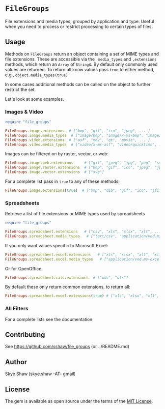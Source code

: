 # `FileGroups`

File extensions and media types, grouped by application and type.
Useful when you need to process or restrict processing to certain types of files.

## Usage

Methods on `FileGroups` return an object containing a set of MIME
types and file extensions.  These are accessible via the `.media_types` and `.extensions`
methods, which return an `Array` of `String`s.  By default only commonly used values are returned.
To return all know values pass `true` to either method, e.g., `object.media_types(true)`

In some cases additional methods can be called on the object to further restrict the set.

Let's look at some examples.

### Images & Video

```rb
require "file_groups"

FileGroups.image.extensions  # ["bmp", "gif", "ico", "jpeg", ... ]
FileGroups.image.media_types  # ["image/bmp", "image/x-ms-bmp", "image/gif", ... ]
FileGroups.video.extensions  # ["asf", "mov", "qt", "movie", ... ]
FileGroups.video.media_types  # ["video/x-ms-asf", "video/quicktime", ... ]
```

Images can be filtered on by raster, vector, or web:
```rb
FileGroups.image.web.extensions     # ["gif", "jpeg", "jpg", "png", "svg", "webp"]
FileGroups.image.raster.extensions  # ["bmp", "gif", "ico", "jpeg", "jpg", "tif", "tiff", "webp"]
FileGroups.image.vector.extensions  # ["svg"]
```

For a complete list pass in `true` to any of these methods:
```rb
FileGroups.image.extensions(true)  # ["bmp", "dib", "gif", "ico", "jfif", "jpe", "jpeg", ... ]
```

### Spreadsheets

Retrieve a list of file extensions or MIME types used by spreadsheets
```rb
require "file_groups"

FileGroups.spreadsheet.extensions   # ["csv", "xls", "xlsx", "xlt", ... ]
FileGroups.spreadsheet.media_types   # ["text/csv", "application/vnd.ms-excel", ... ]
```

If you only want values specific to Microsoft Excel:
```rb
FileGroups.spreadsheet.excel.extensions   # ["xls", "xlsx", "xlt", "xltx", "xlw"]
FileGroups.spreadsheet.excel.media_types   # ["application/vnd.ms-excel", ... ]
```

Or for OpenOffice:
```rb
FileGroups.spreadsheet.calc.extensions  # ["ods", "ots"]
```

By default these only return common extensions, to return all:
```rb
FileGroups.spreadsheet.excel.extensions(true) # ["xls", "xlsx", "xlt", "xltx", ... ]
```

### All Filters

For a complete lists see the documentation

## Contributing

See https://github.com/sshaw/file_groups (or ../README.md)

## Author

Skye Shaw (skye.shaw -AT- gmail)

## License

The gem is available as open source under the terms of the [MIT License](https://opensource.org/licenses/MIT).
